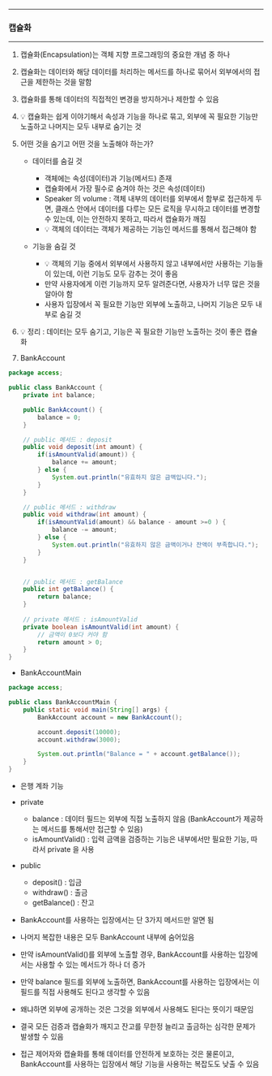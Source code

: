 -----
### 캡슐화
-----
1. 캡슐화(Encapsulation)는 객체 지향 프로그래밍의 중요한 개념 중 하나
2. 캡슐화는 데이터와 해당 데이터를 처리하는 메서드를 하나로 묶어서 외부에서의 접근을 제한하는 것을 말함
3. 캡슐화를 통해 데이터의 직접적인 변경을 방지하거나 제한할 수 있음
4. 💡 캡슐화는 쉽게 이야기해서 속성과 기능을 하나로 묶고, 외부에 꼭 필요한 기능만 노출하고 나머지는 모두 내부로 숨기는 것
5. 어떤 것을 숨기고 어떤 것을 노출해야 하는가?
   - 데이터를 숨길 것
     + 객체에는 속성(데이터)과 기능(메서드) 존재
     + 캡슐화에서 가장 필수로 숨겨야 하는 것은 속성(데이터)
     + Speaker 의 volume : 객체 내부의 데이터를 외부에서 함부로 접근하게 두면, 클래스 안에서 데이터를 다루는 모든 로직을 무시하고 데이터를 변경할 수 있는데, 이는 안전하지 못하고, 따라서 캡슐화가 깨짐
     + 💡 객체의 데이터는 객체가 제공하는 기능인 메서드를 통해서 접근해야 함

   - 기능을 숨길 것
     + 💡 객체의 기능 중에서 외부에서 사용하지 않고 내부에서만 사용하는 기능들이 있는데, 이런 기능도 모두 감추는 것이 좋음
     + 만약 사용자에게 이런 기능까지 모두 알려준다면, 사용자가 너무 많은 것을 알아야 함
     + 사용자 입장에서 꼭 필요한 기능만 외부에 노출하고, 나머지 기능은 모두 내부로 숨길 것

6. 💡 정리 : 데이터는 모두 숨기고, 기능은 꼭 필요한 기능만 노출하는 것이 좋은 캡슐화
7. BankAccount
```java
package access;

public class BankAccount {
    private int balance;

    public BankAccount() {
        balance = 0;
    }

    // public 메서드 : deposit
    public void deposit(int amount) {
        if(isAmountValid(amount)) {
            balance += amount;
        } else {
            System.out.println("유효하지 않은 금액입니다.");
        }
    }

    // public 메서드 : withdraw
    public void withdraw(int amount) {
        if(isAmountValid(amount) && balance - amount >=0 ) {
            balance -= amount;
        } else {
            System.out.println("유효하지 않은 금액이거나 잔액이 부족합니다.");
        }
    }


    // public 메서드 : getBalance
    public int getBalance() {
        return balance;
    }
    
    // private 메서드 : isAmountValid
    private boolean isAmountValid(int amount) {
        // 금액이 0보다 커야 함
        return amount > 0;
    }
}
```
  - BankAccountMain
```java
package access;

public class BankAccountMain {
    public static void main(String[] args) {
        BankAccount account = new BankAccount();

        account.deposit(10000);
        account.withdraw(3000);

        System.out.println("Balance = " + account.getBalance());
    }
}
```
  - 은행 계좌 기능
  - private
    + balance : 데이터 필드는 외부에 직접 노출하지 않음 (BankAccount가 제공하는 메서드를 통해서만 접근할 수 있음)
    + isAmountValid() : 입력 금액을 검증하는 기능은 내부에서만 필요한 기능, 따라서 private 을 사용

  - public
    + deposit() : 입금
    + withdraw() : 출금
    + getBalance() : 잔고

   - BankAccount를 사용하는 입장에서는 단 3가지 메서드만 알면 됨
   - 나머지 복잡한 내용은 모두 BankAccount 내부에 숨어있음

   - 만약 isAmountValid()를 외부에 노출할 경우, BankAccount를 사용하는 입장에서는 사용할 수 있는 메서드가 하나 더 증가
   - 만약 balance 필드를 외부에 노출하면, BankAccount를 사용하는 입장에서는 이 필드를 직접 사용해도 된다고 생각할 수 있음
   - 왜냐하면 외부에 공개하는 것은 그것을 외부에서 사용해도 된다는 뜻이기 때문임
   - 결국 모든 검증과 캡슐화가 깨지고 잔고를 무한정 늘리고 출금하는 심각한 문제가 발생할 수 있음
   - 접근 제어자와 캡슐화를 통해 데이터를 안전하게 보호하는 것은 물론이고, BankAccount를 사용하는 입장에서 해당 기능을 사용하는 복잡도도 낮출 수 있음
